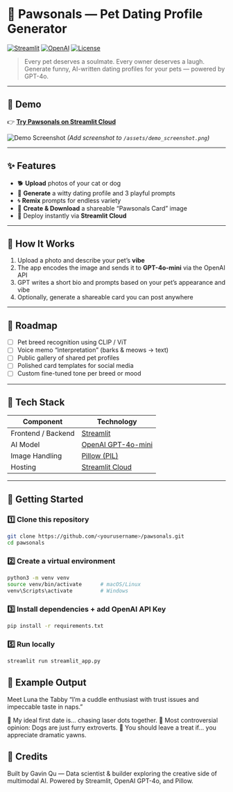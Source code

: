 # 🐾 Pawsonals — Pet Dating Profile Generator

[![Streamlit](https://img.shields.io/badge/Built%20with-Streamlit-FF4B4B?logo=streamlit&logoColor=white)](https://streamlit.io/)
[![OpenAI](https://img.shields.io/badge/Powered%20by-OpenAI-412991?logo=openai&logoColor=white)](https://openai.com/)
[![License](https://img.shields.io/badge/license-Apache%202.0-blue.svg)](LICENSE)

> Every pet deserves a soulmate. Every owner deserves a laugh.  
> Generate funny, AI-written dating profiles for your pets — powered by GPT-4o.

---

## 🌟 Demo

👉 **[Try Pawsonals on Streamlit Cloud](https://pawsonals-gavin.streamlit.app/)**

![Demo Screenshot](assets/demo_screenshot.png)
*(Add screenshot to `/assets/demo_screenshot.png`)*

---

## ✨ Features

- 🐕 **Upload** photos of your cat or dog  
- 💬 **Generate** a witty dating profile and 3 playful prompts  
- 🌀 **Remix** prompts for endless variety  
- 📸 **Create & Download** a shareable “Pawsonals Card” image  
- 🚀 Deploy instantly via **Streamlit Cloud**

---

## 🧠 How It Works

1. Upload a photo and describe your pet’s **vibe**  
2. The app encodes the image and sends it to **GPT-4o-mini** via the OpenAI API  
3. GPT writes a short bio and prompts based on your pet’s appearance and vibe  
4. Optionally, generate a shareable card you can post anywhere

---

## 🧩 Roadmap

- [ ] Pet breed recognition using CLIP / ViT  
- [ ] Voice memo “interpretation” (barks & meows → text)  
- [ ] Public gallery of shared pet profiles  
- [ ] Polished card templates for social media  
- [ ] Custom fine-tuned tone per breed or mood  

---

## 🧰 Tech Stack

| Component | Technology |
|------------|-------------|
| Frontend / Backend | [Streamlit](https://streamlit.io/) |
| AI Model | [OpenAI GPT-4o-mini](https://platform.openai.com/docs/guides/gpt) |
| Image Handling | [Pillow (PIL)](https://pillow.readthedocs.io/en/stable/) |
| Hosting | [Streamlit Cloud](https://share.streamlit.io/) |

---

## 🚀 Getting Started

### 1️⃣ Clone this repository
```bash
git clone https://github.com/<yourusername>/pawsonals.git
cd pawsonals
```

### 2️⃣ Create a virtual environment
```bash
python3 -m venv venv
source venv/bin/activate      # macOS/Linux
venv\Scripts\activate         # Windows
```

### 3️⃣ Install dependencies + add OpenAI API Key
```bash
pip install -r requirements.txt
```
### 5️⃣ Run locally
```bash
streamlit run streamlit_app.py
```

## 📸 Example Output

Meet Luna the Tabby
“I’m a cuddle enthusiast with trust issues and impeccable taste in naps.”

💬 My ideal first date is… chasing laser dots together.
💬 Most controversial opinion: Dogs are just furry extroverts.
💬 You should leave a treat if… you appreciate dramatic yawns.

## 💖 Credits

Built by Gavin Qu
 — Data scientist & builder exploring the creative side of multimodal AI.
Powered by Streamlit, OpenAI GPT-4o, and Pillow.
